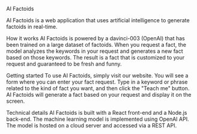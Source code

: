AI Factoids

AI Factoids is a web application that uses artificial intelligence to generate factoids in real-time. 

How it works
AI Factoids is powered by a davinci-003 (OpenAI) that has been trained on a large dataset of factoids. When you request a fact, the model analyzes the keywords in your request and generates a new fact based on those keywords. The result is a fact that is customized to your request and guaranteed to be fresh and funny.

Getting started
To use AI Factoids, simply visit our website. You will see a form where you can enter your fact request. Type in a keyword or phrase related to the kind of fact you want, and then click the "Teach me" button. AI Factoids will generate a fact based on your request and display it on the screen.

Technical details
AI Factoids is built with a React front-end and a Node.js back-end. The machine learning model is implemented using OpenAI API. The model is hosted on a cloud server and accessed via a REST API.
